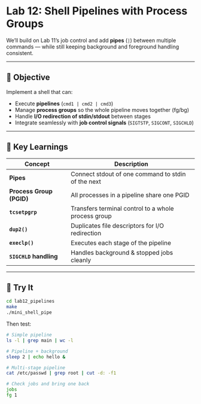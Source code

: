 # Lab 12: Shell Pipelines with Process Groups

We’ll build on Lab 11’s job control and add **pipes** (`|`) between multiple commands — while still keeping background and foreground handling consistent.

---

## 🧭 Objective

Implement a shell that can:

* Execute **pipelines** (`cmd1 | cmd2 | cmd3`)
* Manage **process groups** so the whole pipeline moves together (fg/bg)
* Handle **I/O redirection of stdin/stdout** between stages
* Integrate seamlessly with **job control signals** (`SIGTSTP`, `SIGCONT`, `SIGCHLD`)

---

## 🧠 Key Learnings

| Concept                  | Description                                         |
| ------------------------ | --------------------------------------------------- |
| **Pipes**                | Connect stdout of one command to stdin of the next  |
| **Process Group (PGID)** | All processes in a pipeline share one PGID          |
| **`tcsetpgrp`**          | Transfers terminal control to a whole process group |
| **`dup2()`**             | Duplicates file descriptors for I/O redirection     |
| **`execlp()`**           | Executes each stage of the pipeline                 |
| **`SIGCHLD` handling**   | Handles background & stopped jobs cleanly           |

---

## 🧪 Try It

```bash
cd lab12_pipelines
make
./mini_shell_pipe
```

Then test:

```bash
# Simple pipeline
ls -l | grep main | wc -l

# Pipeline + background
sleep 2 | echo hello &

# Multi-stage pipeline
cat /etc/passwd | grep root | cut -d: -f1

# Check jobs and bring one back
jobs
fg 1
```

